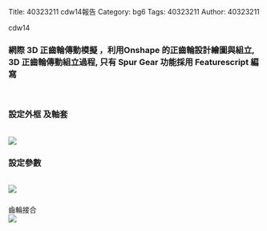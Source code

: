 Title: 40323211 cdw14報告
Category: bg6
Tags: 40323211
Author: 40323211

cdw14
<!-- PELICAN_END_SUMMARY -->
<h3> 網際 3D 正齒輪傳動模擬 ，利用Onshape 的正齒輪設計繪圖與組立, 3D 正齒輪傳動組立過程, 只有 Spur Gear 功能採用 Featurescript 編寫
</h3>
<br/>
<h3> 設定外框 及軸套
</h3>
<br/>
<img src="http://i.imgur.com/5Jq1YIW.png"> 
<br/>
<h3> 設定參數
</h3>
<br/>
<img src="http://i.imgur.com/I0GtRYv.png"> 
<br/>
<h3> 
</h3>齒輪接合
<br/>
<img src="http://i.imgur.com/vsAUF5c.png"> 


